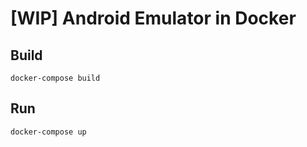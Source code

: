 # [WIP] Android Emulator in Docker

## Build

```
docker-compose build
```

## Run

```
docker-compose up
```
